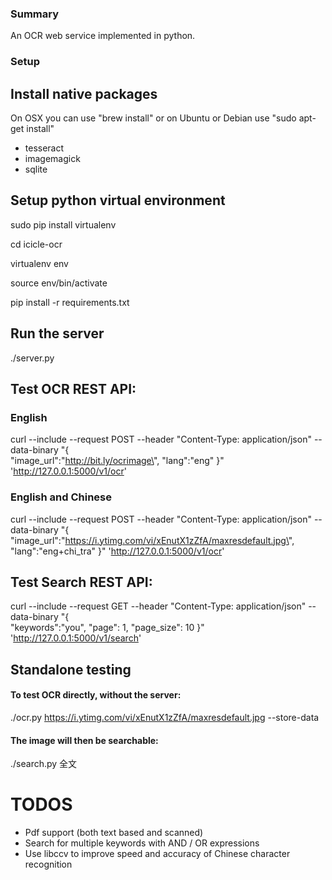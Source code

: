 ### Summary

An OCR web service implemented in python.

### Setup

## Install native packages 

On OSX you can use "brew install" or on Ubuntu or Debian use "sudo apt-get install" 

- tesseract 
- imagemagick
- sqlite


## Setup python virtual environment

sudo pip install virtualenv

cd icicle-ocr
 	
virtualenv env

source env/bin/activate

pip install -r requirements.txt


## Run the server

./server.py


## Test OCR REST API:

### English
curl --include --request POST --header "Content-Type: application/json" --data-binary "{  
    \"image_url\":\"http://bit.ly/ocrimage\",
    \"lang\":\"eng\"
}" 'http://127.0.0.1:5000/v1/ocr'


### English and Chinese

curl --include --request POST --header "Content-Type: application/json" --data-binary "{  
    \"image_url\":\"https://i.ytimg.com/vi/xEnutX1zZfA/maxresdefault.jpg\",
    \"lang\":\"eng+chi_tra\"
}" 'http://127.0.0.1:5000/v1/ocr'


## Test Search REST API:

curl --include --request GET --header "Content-Type: application/json" --data-binary "{  
    \"keywords\":\"you\",
    \"page\": 1,
    \"page_size\": 10
}" 'http://127.0.0.1:5000/v1/search'


## Standalone testing

#### To test OCR directly, without the server:

./ocr.py https://i.ytimg.com/vi/xEnutX1zZfA/maxresdefault.jpg --store-data

#### The image will then be searchable:

./search.py 全文


# TODOS
- Pdf support (both text based and scanned)
- Search for multiple keywords with AND / OR expressions
- Use libccv to improve speed and accuracy of Chinese character recognition